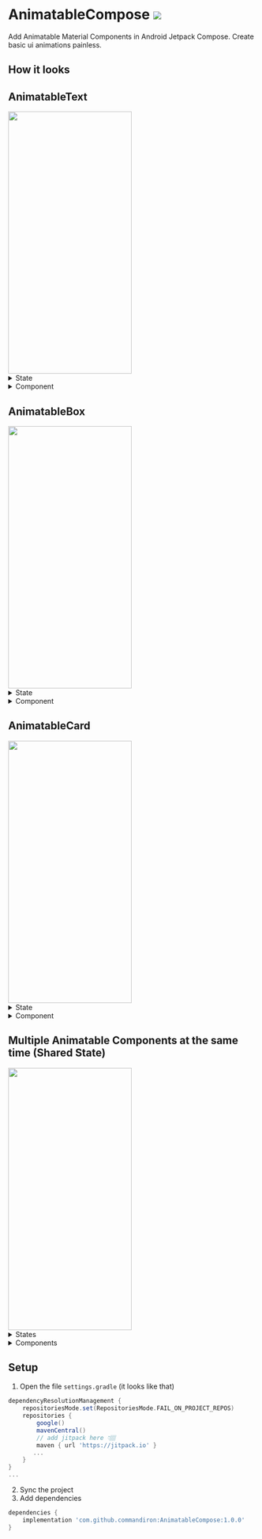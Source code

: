 # AnimatableCompose [![](https://jitpack.io/v/commandiron/AnimatableCompose.svg)](https://jitpack.io/#commandiron/AnimatableCompose)

Add Animatable Material Components in Android Jetpack Compose. Create basic ui animations painless.

## How it looks

## AnimatableText

<img src="https://user-images.githubusercontent.com/50905347/197984582-1988a82a-db0a-4e8f-a1f7-f0a134b8e45a.gif" width="250" height="530">

<details closed>
<summary>State</summary>
<br>

        
```kotlin
// Simply create state and pass it to AnimatableText
val state = rememberAnimatableTextState(
    initialFontSize = 12.sp,
    targetFontSize = 60.sp
)
```
</details>
<details closed>
<summary>Component</summary>
<br>

        
```kotlin
Column(
    modifier = Modifier
        .fillMaxSize()
        .clickable {
            state.animate() // animate
        },
    verticalArrangement = Arrangement.Center,
    horizontalAlignment = Alignment.CenterHorizontally
) {
    AnimatableText(
        text = "Animatable",
        state = state // pass state
    )
    AnimatableText(
        text = "Compose",
        state = state // pass state
    )
}
```
</details>

## AnimatableBox

<img src="https://user-images.githubusercontent.com/50905347/197984666-b660f0b6-d9fb-469c-af08-b88cb2911deb.gif" width="250" height="530">

<details closed>
<summary>State</summary>
<br>

        
```kotlin
// Simply create box state and pass it to AnimatableBox
val state = rememberAnimatableBoxState(
    initialSize = DpSize(60.dp, 60.dp), // set initial size
    targetSize = DpSize(Dp.Infinity, 120.dp), // set target size
    initialOffset = DpOffset(x = 0.dp, y = 0.dp), // set initial offset
    targetOffset = DpOffset(x = 0.dp, y = - Dp.Infinity) // set target offset
    // Dp.Infinity will take the maximum value according to the screen size
)
```
</details>
<details closed>
<summary>Component</summary>
<br>

        
```kotlin
AnimatableBox(
    modifier = Modifier
        .border(1.dp, Color.Red)
        .clickable {
            state.animate()
        },
    state = state
) {
    Icon(
        modifier = Modifier.padding(8.dp),
        imageVector = Icons.Default.Add,
        contentDescription = null
    )
}
```
</details>

## AnimatableCard

<img src="https://user-images.githubusercontent.com/50905347/197984698-12536dc4-9a5b-40e1-9627-484738600b60.gif" width="250" height="530">

<details closed>
<summary>State</summary>
<br>

        
```kotlin
// Simply create box state and pass it to AnimatableBox
val animatableCardState = rememberAnimatableCardState(
    initialSize = DpSize(width = 70.dp, height = 70.dp),
    targetSize = DpSize(width = 200.dp, height = 70.dp),
    initialShape = CircleShape,
    targetShape = RoundedCornerShape(0.dp, 0.dp, 24.dp, 0.dp),
    initialOffset = DpOffset(x = 0.dp, y = 0.dp),
    targetOffset = DpOffset(x = - Dp.Infinity, y = - Dp.Infinity)
)
```
</details>
<details closed>
<summary>Component</summary>
<br>

        
```kotlin
Box(
    modifier = Modifier
        .fillMaxSize()
        .clickable {
            animatableCardState.animateToInitial() // animate to initial
        },
    contentAlignment = Alignment.Center
) {
    AnimatableCard(
        modifier = Modifier.size(100.dp),
        onClick = {
            animatableCardState.animateToTarget() // animate to target
        },
        state = animatableCardState
    ) {}
}
```
</details>

## Multiple Animatable Components at the same time (Shared State)

<img src="https://user-images.githubusercontent.com/50905347/197984728-7bfe5536-b78e-41e1-91cb-5bc167e51850.gif" width="250" height="530">

<details closed>
<summary>States</summary>
<br>

        
```kotlin
//Create components state
val animatableCardState = rememberAnimatableCardState(
    initialSize = DpSize(80.dp, 80.dp),
    targetSize = DpSize(Dp.Infinity, 120.dp),
    toTargetSizeAnimationSpec = tween(500, 500),
    initialShape = RoundedCornerShape(32.dp),
    targetShape = RoundedCornerShape(0.dp),
    toTargetShapeAnimationSpec = tween(500, 500),
    toTargetAlphaAnimationSpec = tween(500, 500),
    initialOffset = DpOffset(0.dp, 0.dp),
    targetOffset = DpOffset(0.dp, - Dp.Infinity),
    toInitialOffsetAnimationSpec = tween(500, 500),
)
val animatableIconState = rememberAnimatableIconState(
    initialSize = DpSize(40.dp, 40.dp),
    targetSize = DpSize(80.dp, 80.dp),
    toTargetSizeAnimationSpec = tween(500,500),
    initialOffset = DpOffset(0.dp, 0.dp),
    targetOffset = DpOffset((-50).dp, 0.dp),
    toTargetOffsetAnimationSpec = tween(500, 500)
)
val animatableTextState = rememberAnimatableTextState(
    initialFontSize = 0.sp,
    targetFontSize = 26.sp,
    toTargetFontSizeAnimationSpec = tween(500, 500),
    initialOffset = DpOffset(0.dp, 0.dp),
    targetOffset = DpOffset((-25).dp, 0.dp),
    toTargetOffsetAnimationSpec = tween(500, 500)
)
        
// Create shared state
val sharedAnimatableState = rememberSharedAnimatableState(
    listOf(
        animatableCardState,
        animatableIconState, // default index = 0
        animatableIconState.copy( // create state with copy func. for same params.
            index = 1, // specify index for same components
            initialSize = DpSize(0.dp, 0.dp),
            targetSize = DpSize(36.dp, 36.dp),
            targetOffset = DpOffset(40.dp, 0.dp),
        ),
        animatableTextState, // default index = 0
        animatableTextState.copy(
            index = 1, // specify index for same components
            targetFontSize = 12.sp
        )
    )
)
```
</details>
<details closed>
<summary>Components</summary>
<br>

        
```kotlin
AnimatableCard(
    onClick = {
        sharedAnimatableState.animate()
    },
    state = sharedAnimatableState // pass shared state
) {
    Row(
        modifier = Modifier.fillMaxSize(),
        verticalAlignment = Alignment.CenterVertically,
        horizontalArrangement = Arrangement.Center
    ) {
        AnimatableIcon(
            imageVector = Icons.Default.Person,
            contentDescription = null,
            state = sharedAnimatableState // pass shared state
        )
        Column {
            AnimatableText(
                text = "Emir Demirli",
                state = sharedAnimatableState // pass shared state
            )
            AnimatableText(
                text = "+90 0535 508 55 52",
                state = sharedAnimatableState, // pass shared state
                stateIndex = 1 // specify index for same components
            )
        }
        AnimatableIcon(
            imageVector = Icons.Default.Phone,
            contentDescription = null,
            state = sharedAnimatableState, // pass shared state
            stateIndex = 1 // specify index for same components
        )
    }
}
```
</details>

## Setup
1. Open the file `settings.gradle` (it looks like that)
```groovy
dependencyResolutionManagement {
    repositoriesMode.set(RepositoriesMode.FAIL_ON_PROJECT_REPOS)
    repositories {
        google()
        mavenCentral()
        // add jitpack here 👇🏽
        maven { url 'https://jitpack.io' }
       ...
    }
} 
...
```
2. Sync the project
3. Add dependencies
```groovy
dependencies {
    implementation 'com.github.commandiron:AnimatableCompose:1.0.0'
}
```
